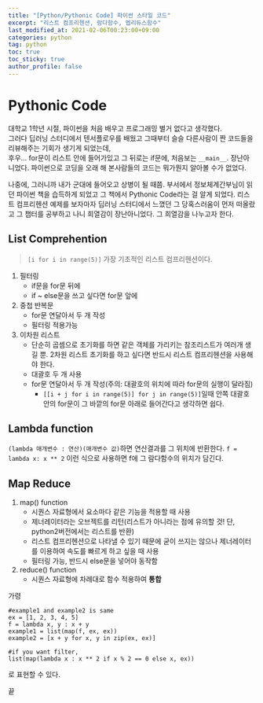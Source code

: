 ```yaml
---
title: "[Python/Pythonic Code] 파이썬 스타일 코드"
excerpt: "리스트 컴프리헨션, 람다함수, 멥리듀스함수"
last_modified_at: 2021-02-06T00:23:00+09:00
categories: python
tag: python
toc: true
toc_sticky: true
author_profile: false
---
```


# Pythonic Code

대학교 1학년 시절, 파이썬을 처음 배우고 프로그래밍 별거 없다고 생각했다.  
그러다 딥러닝 스터디에서 텐서플로우를 배웠고 그때부터 슬슬 다른사람이 짠 코드들을 리뷰해주는 기회가 생기게 되었는데,  
후우... for문이 리스트 안에 들어가있고 그 뒤로는 if문에, 처음보는 `__main__`. 장난아니었다. 파이썬으로 코딩을 오래 해 본사람들의 코드는
뭐가뭔지 알아볼 수가 없었다.

나중에, 그러니까 내가 군대에 들어오고 상병이 될 때쯤. 부서에서 정보체계간부님이 읽던 파이썬 책을 습득하게 되었고 그 책에서 Pythonic Code라는 걸 알게 되었다. 리스트 컴프리헨션 예제를 보자마자 딥러닝 스터디에서 느꼈던 그 당혹스러움이 먼저 떠올랐고 그 챕터를 공부하고 나니 희열감이 장난아니었다.
그 희열감을 나누고자 한다.

## List Comprehention

> `[i for i in range(5)]` 가장 기초적인 리스트 컴프리헨션이다.

1. 필터링
    * if문을 for문 뒤에
    * if ~ else문을 쓰고 싶다면 for문 앞에
2. 중첩 반복문
    * for문 연달아서 두 개 작성
    * 필터링 적용가능
3. 이차원 리스트
    * 단순히 곱셈으로 초기화를 하면 같은 객체를 가리키는 참조리스트가 여러개 생길 뿐. 2차원 리스트 초기화를 하고 싶다면 반드시 리스트 컴프리헨션을 사용해야 한다.
    * 대괄호 두 개 사용
    * for문 연달아서 두 개 작성(주의: 대괄호의 위치에 따라 for문의 실행이 달라짐)
        - `[[i + j for i in range(5)] for j in range(5)]`일때 안쪽 대괄호 안의 for문이 그 바깥의 for문 아래로 들어간다고 생각하면 쉽다.

## Lambda function

`(lambda 매개변수 : 연산)(매개변수 값)`하면 연산결과를 그 위치에 반환한다.
`f = lambda x: x ** 2` 이런 식으로 사용하면 f에 그 람다함수의 위치가 담긴다.

## Map Reduce

1. map() function
    * 시퀀스 자료형에서 요소마다 같은 기능을 적용할 때 사용
    * 제너레이터라는 오브젝트를 리턴(리스트가 아니라는 점에 유의할 것! 단, python2버전에서는 리스트를 반환)
    * 리스트 컴프리헨션으로 나타낼 수 있기 때문에 굳이 쓰지는 않으나 제너레이터를 이용하여 속도를 빠르게 하고 싶을 때 사용
    * 필터링 가능, 반드시 else문을 넣어야 동작함
2. reduce() function
    * 시퀀스 자료형에 차례대로 함수 적용하여 **통합**
    
가령

```{.python}
#example1 and example2 is same
ex = [1, 2, 3, 4, 5]
f = lambda x, y : x + y
example1 = list(map(f, ex, ex))
example2 = [x + y for x, y in zip(ex, ex)]

#if you want filter,
list(map(lambda x : x ** 2 if x % 2 == 0 else x, ex))
```

로 표현할 수 있다.

끝